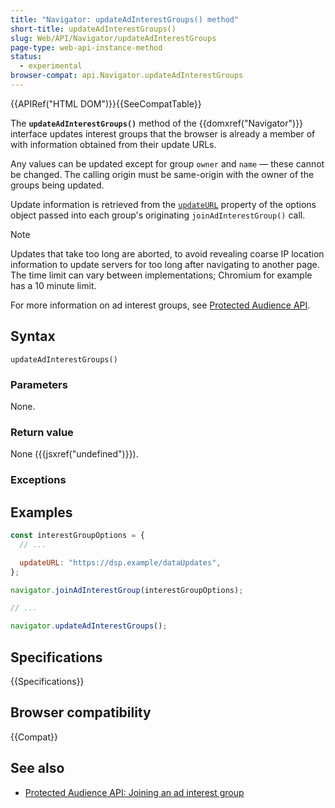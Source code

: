 ```yaml
---
title: "Navigator: updateAdInterestGroups() method"
short-title: updateAdInterestGroups()
slug: Web/API/Navigator/updateAdInterestGroups
page-type: web-api-instance-method
status:
  - experimental
browser-compat: api.Navigator.updateAdInterestGroups
---
```


{{APIRef("HTML DOM")}}{{SeeCompatTable}}

The **`updateAdInterestGroups()`** method of the {{domxref("Navigator")}} interface updates interest groups that the browser is already a member of with information obtained from their update URLs.

Any values can be updated except for group `owner` and `name` — these cannot be changed. The calling origin must be same-origin with the owner of the groups being updated.

Update information is retrieved from the [`updateURL`](/en-US/docs/Web/API/Navigator.joinAdInterestGroup#updateURL) property of the options object passed into each group's originating `joinAdInterestGroup()` call.

> [!NOTE]
> Updates that take too long are aborted, to avoid revealing coarse IP location information to update servers for too long after navigating to another page. The time limit can vary between implementations; Chromium for example has a 10 minute limit.

For more information on ad interest groups, see [Protected Audience API](/en-US/docs/Web/API/Protected_Audience_API).

## Syntax

```js-nolint
updateAdInterestGroups()
```

### Parameters

None.

### Return value

None ({{jsxref("undefined")}}).

### Exceptions

## Examples

```js
const interestGroupOptions = {
  // ...

  updateURL: "https://dsp.example/dataUpdates",
};

navigator.joinAdInterestGroup(interestGroupOptions);

// ...

navigator.updateAdInterestGroups();
```

## Specifications

{{Specifications}}

## Browser compatibility

{{Compat}}

## See also

- [Protected Audience API: Joining an ad interest group](/en-US/docs/Web/API/Protected_Audience_API/Join_ad_interest_group)
